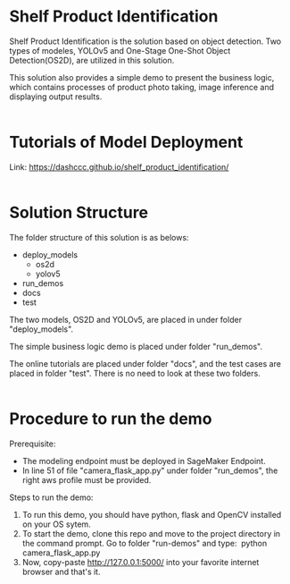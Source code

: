 # Shelf Product Identification
Shelf Product Identification is the solution based on object detection. Two types of modeles, YOLOv5 and One-Stage One-Shot Object Detection(OS2D), are utilized in this solution. 

This solution also provides a simple demo to present the business logic, which contains processes of product photo taking, image inference and displaying output results.
<br/><br/>

# Tutorials of Model Deployment
Link: https://dashccc.github.io/shelf_product_identification/
<br></br>

# Solution Structure
The folder structure of this solution is as belows:
- deploy_models
    - os2d
    - yolov5 
- run_demos
- docs
- test

The two models, OS2D and YOLOv5, are placed in under folder "deploy_models".

The simple business logic demo is placed under folder "run_demos".

The online tutorials are placed under folder "docs", and the test cases are placed in folder "test". There is no need to look at these two folders.
<br/><br/>

# Procedure to run the demo
Prerequisite:
- The modeling endpoint must be deployed in SageMaker Endpoint.
- In line 51 of file "camera_flask_app.py" under folder "run_demos", the right aws profile must be provided.

Steps to run the demo:
1. To run this demo, you should have python, flask and OpenCV installed on your OS sytem. 
2. To start the demo, clone this repo and move to the project directory in the command prompt. 
Go to folder "run-demos" and type: 
python camera_flask_app.py
3. Now, copy-paste http://127.0.0.1:5000/ into your favorite internet browser and that's it.
